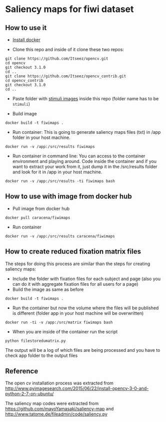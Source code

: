 # Saliency maps for fiwi dataset

## How to use it

- [Install docker](https://docs.docker.com/linux/)

- Clone this repo and inside of it clone these two repos: 
```
git clone https://github.com/Itseez/opencv.git
cd opencv
git checkout 3.1.0
cd ..
git clone https://github.com/Itseez/opencv_contrib.git
cd opencv_contrib
git checkout 3.1.0
cd ..
```

- Paste folder with [stimuli images](https://www.ece.nus.edu.sg/stfpage/eleqiz/webpage_saliency.html) inside this repo (folder name has to be `stimuli`)

- Build image
```
docker build -t fiwimaps .
```

- Run container: This is going to generate saliency maps files (txt) in /app folder in your host machine. 
```
docker run -v /app:/src/results fiwimaps 
```

- Run container in command line: You can access to the container environment and playing around. Code inside the container and if you want to extract your work from it, just dump it in the /src/results folder and look for it in /app in your host machine.
```
docker run -v /app:/src/results -ti fiwimaps bash
```

## How to use with image from docker hub

- Pull image from docker hub
```
docker pull caracena/fiwimaps
```

- Run container
```
docker run -v /app:/src/results caracena/fiwimaps
```

## How to create reduced fixation matrix files

The steps for doing this process are similar than the steps for creating saliency maps:

- Include the folder with fixation files for each subject and page (also you can do it with aggregate fixation files for all users for a page) 
- Build the image as same as before
```
docker build -t fiwimaps .
```
- Run the container but now the volume where the files will be published is different (folder app in your host machine will be overwritten)
```
docker run -ti -v /app:/src/matrix fiwimaps bash 
```
- When you are inside of the container run the script
```
python filestoredumatrix.py
```
The output will be a log of which files are being processed and you have to check app folder to the output files


## Reference 

The open cv installation process was extracted from http://www.pyimagesearch.com/2015/06/22/install-opencv-3-0-and-python-2-7-on-ubuntu/

The saliency map codes were extracted from https://github.com/mayoYamasaki/saliency-map and http://www.tatome.de/fileadmin/code/saliency.py
